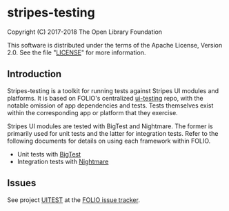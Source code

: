 # stripes-testing

Copyright (C) 2017-2018 The Open Library Foundation

This software is distributed under the terms of the Apache License,
Version 2.0. See the file "[LICENSE](LICENSE)" for more information.

## Introduction

Stripes-testing is a toolkit for running tests against Stripes UI modules and platforms.  It is based on FOLIO's centralized [ui-testing](https://github.com/folio-org/ui-testing) repo, with the notable omission of app dependencies and tests.  Tests themselves exist within the corresponding app or platform that they exercise.

Stripes UI modules are tested with BigTest and Nightmare.  The former is primarily used for unit tests and the latter for integration tests.  Refer to the following documents for details on using each framework within FOLIO.

* Unit tests with [BigTest](doc/bigtest.md)
* Integration tests with [Nightmare](doc/nightmare.md)

## Issues

See project [UITEST](https://issues.folio.org/browse/UITEST)
at the [FOLIO issue tracker](https://dev.folio.org/guidelines/issue-tracker).
